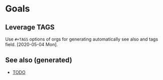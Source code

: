 # Goals


## Leverage TAGS

Use `#+TAGS` options of orgs for generating automatically see also and tags field. <span class="timestamp-wrapper"><span class="timestamp">[2020-05-04 Mon]</span></span>.


## See also (generated)

-   [TODO](../todo.md)

